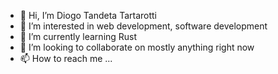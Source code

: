 - 👋 Hi, I’m Diogo Tandeta Tartarotti
- 👀 I’m interested in web development, software development
- 🌱 I’m currently learning Rust
- 💞️ I’m looking to collaborate on mostly anything right now
- 📫 How to reach me ...

<!---
diogxd/diogxd is a ✨ special ✨ repository because its `README.md` (this file) appears on your GitHub profile.
You can click the Preview link to take a look at your changes.
--->
